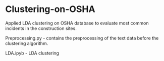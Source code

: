 # Clustering-on-OSHA
Applied LDA clustering on OSHA database to evaluate most common incidents in the construction sites.

Preprocessing.py - contains the preprocessing of the text data before the clustering algorithm. 

LDA.ipyb - LDA clustering
